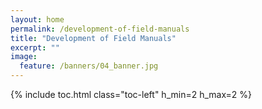 ```yaml
---
layout: home
permalink: /development-of-field-manuals
title: "Development of Field Manuals"
excerpt: ""
image:
  feature: /banners/04_banner.jpg
---
```

{% include toc.html class="toc-left" h_min=2 h_max=2 %}

